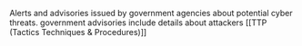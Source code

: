 Alerts and advisories issued by government agencies about potential cyber threats.
government advisories include details about attackers [[TTP (Tactics Techniques & Procedures)]]